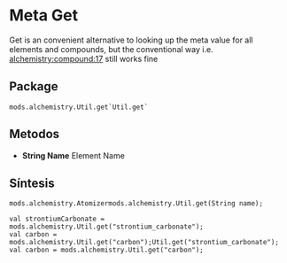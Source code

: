 # Meta Get
Get is an convenient alternative to looking up the meta value for all elements and compounds, but the conventional way i.e. <alchemistry:compound:17> still works fine

## Package
```zenscript
mods.alchemistry.Util.get`Util.get`
```

## Metodos

- **String Name** Element Name

## Síntesis

```zenscript
mods.alchemistry.Atomizermods.alchemistry.Util.get(String name);

val strontiumCarbonate = mods.alchemistry.Util.get("strontium_carbonate");
val carbon = mods.alchemistry.Util.get("carbon");Util.get("strontium_carbonate");
val carbon = mods.alchemistry.Util.get("carbon");
```